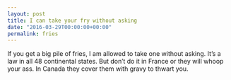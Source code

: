 ```yaml
---
layout: post
title: I can take your fry without asking
date: "2016-03-29T00:00:00+00:00"
permalink: fries
---
```


If you get a big pile of fries, I am allowed to take one without asking. It’s a law in all 48 continental states. But don’t do it in France or they will whoop your ass. In Canada they cover them with gravy to thwart you.
